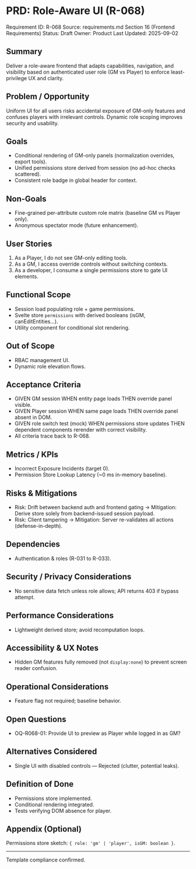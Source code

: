 # PRD: Role-Aware UI (R-068)

Requirement ID: R-068
Source: requirements.md Section 16 (Frontend Requirements)
Status: Draft
Owner: Product
Last Updated: 2025-09-02

## Summary

Deliver a role-aware frontend that adapts capabilities, navigation, and visibility based on authenticated user role (GM vs Player) to enforce least-privilege UX and clarity.

## Problem / Opportunity

Uniform UI for all users risks accidental exposure of GM-only features and confuses players with irrelevant controls. Dynamic role scoping improves security and usability.

## Goals

- Conditional rendering of GM-only panels (normalization overrides, export tools).
- Unified permissions store derived from session (no ad-hoc checks scattered).
- Consistent role badge in global header for context.

## Non-Goals

- Fine-grained per-attribute custom role matrix (baseline GM vs Player only).
- Anonymous spectator mode (future enhancement).

## User Stories

1. As a Player, I do not see GM-only editing tools.
2. As a GM, I access override controls without switching contexts.
3. As a developer, I consume a single permissions store to gate UI elements.

## Functional Scope

- Session load populating role + game permissions.
- Svelte store `permissions` with derived booleans (isGM, canEditEntities...).
- Utility component for conditional slot rendering.

## Out of Scope

- RBAC management UI.
- Dynamic role elevation flows.

## Acceptance Criteria

- GIVEN GM session WHEN entity page loads THEN override panel visible.
- GIVEN Player session WHEN same page loads THEN override panel absent in DOM.
- GIVEN role switch test (mock) WHEN permissions store updates THEN dependent components rerender with correct visibility.
- All criteria trace back to R-068.

## Metrics / KPIs

- Incorrect Exposure Incidents (target 0).
- Permission Store Lookup Latency (~0 ms in-memory baseline).

## Risks & Mitigations

- Risk: Drift between backend auth and frontend gating → Mitigation: Derive store solely from backend-issued session payload.
- Risk: Client tampering → Mitigation: Server re-validates all actions (defense-in-depth).

## Dependencies

- Authentication & roles (R-031 to R-033).

## Security / Privacy Considerations

- No sensitive data fetch unless role allows; API returns 403 if bypass attempt.

## Performance Considerations

- Lightweight derived store; avoid recomputation loops.

## Accessibility & UX Notes

- Hidden GM features fully removed (not `display:none`) to prevent screen reader confusion.

## Operational Considerations

- Feature flag not required; baseline behavior.

## Open Questions

- OQ-R068-01: Provide UI to preview as Player while logged in as GM?

## Alternatives Considered

- Single UI with disabled controls — Rejected (clutter, potential leaks).

## Definition of Done

- Permissions store implemented.
- Conditional rendering integrated.
- Tests verifying DOM absence for player.

## Appendix (Optional)

Permissions store sketch: `{ role: 'gm' | 'player', isGM: boolean }`.

---
Template compliance confirmed.
